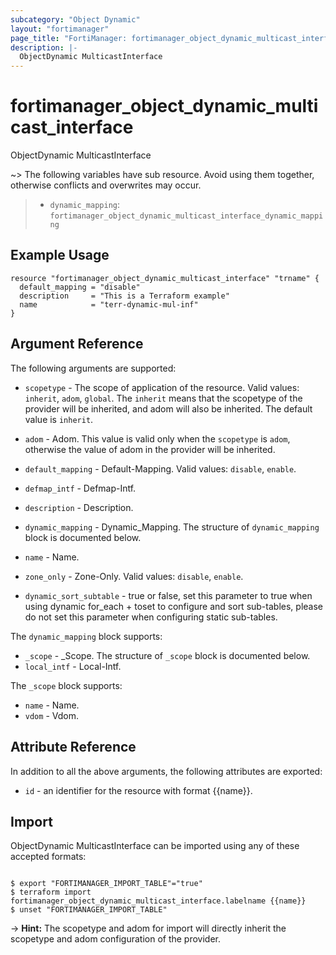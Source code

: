 ```yaml
---
subcategory: "Object Dynamic"
layout: "fortimanager"
page_title: "FortiManager: fortimanager_object_dynamic_multicast_interface"
description: |-
  ObjectDynamic MulticastInterface
---
```


# fortimanager_object_dynamic_multicast_interface
ObjectDynamic MulticastInterface

~> The following variables have sub resource. Avoid using them together, otherwise conflicts and overwrites may occur.
>- `dynamic_mapping`: `fortimanager_object_dynamic_multicast_interface_dynamic_mapping`



## Example Usage

```hcl
resource "fortimanager_object_dynamic_multicast_interface" "trname" {
  default_mapping = "disable"
  description     = "This is a Terraform example"
  name            = "terr-dynamic-mul-inf"
}
```

## Argument Reference


The following arguments are supported:

* `scopetype` - The scope of application of the resource. Valid values: `inherit`, `adom`, `global`. The `inherit` means that the scopetype of the provider will be inherited, and adom will also be inherited. The default value is `inherit`.
* `adom` - Adom. This value is valid only when the `scopetype` is `adom`, otherwise the value of adom in the provider will be inherited.

* `default_mapping` - Default-Mapping. Valid values: `disable`, `enable`.

* `defmap_intf` - Defmap-Intf.
* `description` - Description.
* `dynamic_mapping` - Dynamic_Mapping. The structure of `dynamic_mapping` block is documented below.
* `name` - Name.
* `zone_only` - Zone-Only. Valid values: `disable`, `enable`.

* `dynamic_sort_subtable` - true or false, set this parameter to true when using dynamic for_each + toset to configure and sort sub-tables, please do not set this parameter when configuring static sub-tables.

The `dynamic_mapping` block supports:

* `_scope` - _Scope. The structure of `_scope` block is documented below.
* `local_intf` - Local-Intf.

The `_scope` block supports:

* `name` - Name.
* `vdom` - Vdom.


## Attribute Reference

In addition to all the above arguments, the following attributes are exported:
* `id` - an identifier for the resource with format {{name}}.

## Import

ObjectDynamic MulticastInterface can be imported using any of these accepted formats:
```

$ export "FORTIMANAGER_IMPORT_TABLE"="true"
$ terraform import fortimanager_object_dynamic_multicast_interface.labelname {{name}}
$ unset "FORTIMANAGER_IMPORT_TABLE"
```
-> **Hint:** The scopetype and adom for import will directly inherit the scopetype and adom configuration of the provider.
